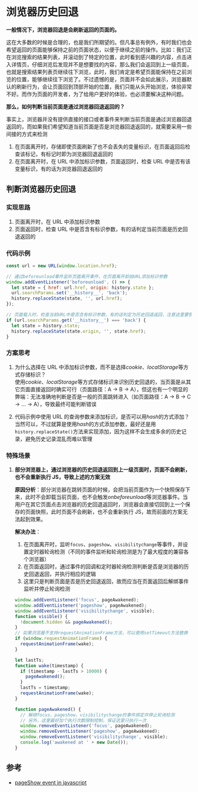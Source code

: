 # 浏览器历史回退

**一般情况下，浏览器回退是会刷新返回的页面的。**

这在大多数的时候是合理的，也是我们所期望的。但凡事总有例外，有时我们也会希望返回的页面能够保持之前的页面状态，以便于继续之前的操作。比如：我们正在浏览搜索的结果列表，并滚动到了特定的位置，此时看到感兴趣的内容，点击进入详情页，仔细浏览后发现并不是想要找的内容，那么我们会返回到上一级页面，也就是搜索结果列表页继续往下浏览，此时，我们肯定是希望页面能保持在之前浏览的位置，能够继续往下浏览了。不过遗憾的是，页面并不会如此展示，浏览器默认的刷新行为，会让页面回到顶部开始的位置，我们只能从头开始浏览，体验非常不好。而作为页面的开发者，为了给用户更好的体验，也必须要解决这种问题。

**那么，如何判断当前页面是通过浏览器回退返回的？**

事实上，浏览器并没有提供直接的接口或者事件来判断当前页面是通过浏览器回退返回的，而如果我们希望知道当前页面是否是浏览器回退返回的，就需要采用一些间接的方式来检测

1. 在页面离开时，存储即使页面刷新了也不会丢失的变量标识，在页面返回后检查该标记，有标记时即为浏览器回退返回的
2. 在页面离开时，在 URL 中添加标识参数，页面返回时，检查 URL 中是否有该变量标识，有的话为浏览器回退返回的

## 判断浏览器历史回退

### 实现思路

1. 页面离开时，在 URL 中添加标识参数
2. 页面返回时，检查 URL 中是否含有标识参数，有的话判定当前页面是历史回退返回的

### 代码示例

```js
const url = new URL(window.location.href);

// 通过beforeunload事件监听页面离开事件，在页面离开前给URL添加标识参数
window.addEventListener('beforeunload', () => {
  let state = { href: url.href, origin: history.state };
  url.searchParams.set('__history__', 'back');
  history.replaceState(state, '', url.href);
});

// 页面载入时，检查当前URL中是否含有标识参数，有的话判定为历史回退返回，注意这里要恢复原本的链接
if (url.searchParams.get('__history__') === 'back') {
  let state = history.state;
  history.replaceState(state.origin, '', state.href);
}
```

### 方案思考

1. 为什么选择在 URL 中添加标识参数，而不是选择*cookie*、*localStorage*等方式存储标识？  
   使用*cookie*、*localStorage*等方式存储标识来识别历史回退的，当页面是从其它页面直接返回时确实可行（页面路径：A -> B -> A），但这也有一个明显的弊端：无法准确地判断是否是一般的页面跳转进入（如页面路径：A -> B -> C -> ... -> A），导致最终可能判断错误

2. 代码示例中使用 URL 的查询参数来添加标识，是否可以用*hash*的方式添加？  
   当然可以，不过就算是使用*hash*的方式添加参数，最好还是用`history.replaceState()`方法来实现添加，因为这样不会生成多余的历史记录，避免历史记录混乱而难以管理

### 特殊场景

1. **部分浏览器上，通过浏览器的历史回退返回到上一级页面时，页面不会刷新，也不会重新执行 JS，导致上述的方案无效**

   **原因分析**：部分浏览器在跳转页面的时候，会把当前页面作为一个快照保存下来，此时不会卸载当前页面，也不会触发*onbeforeunload*等浏览器事件。当用户在其它页面点击浏览器的历史回退返回时，浏览器会直接切回到上一个保存的页面快照，此时页面不会刷新，也不会重新执行 JS，故而前面的方案无法起到效果。

   **解决办法**：

   1. 在页面离开时，监听`focus`、`pageshow`、`visibilitychange`等事件，并设置定时器轮询检测（不同的事件监听和轮询检测是为了最大程度的兼容各个浏览器）
   2. 在页面返回时，通过事件的回调和定时器轮询检测判断是否是浏览器的历史回退返回，并执行相应的逻辑
   3. 这里只是判断页面是否是历史回退返回，故而应当在页面返回后解绑事件监听并停止轮询检测

   ```js
   window.addEventListener('focus', pageAwakened);
   window.addEventListener('pageshow', pageAwakened);
   window.addEventListener('visibilitychange', visible);
   function visible() {
     !document.hidden && pageAwakened();
   }
   // 如果浏览器不支持requestAnimationFrame方法，可以使用setTimeout方法替换
   if (window.requestAnimationFrame) {
     requestAnimationFrame(wake);
   }

   let lastTs;
   function wake(timestamp) {
     if (timestamp - lastTs > 10000) {
       pageAwakened();
     }
     lastTs = timestamp;
     requestAnimationFrame(wake);
   }

   function pageAwakened() {
     // 解绑focus、pageshow、visibilitychange的事件绑定并停止轮询检测
     // 另外，这里最好加个执行次数限制控制，保证这里只执行一次
     window.removeEventListener('focus', pageAwakened);
     window.removeEventListener('pageshow', pageAwakened);
     window.removeEventListener('visibilitychange', visible);
     console.log('awakened at ' + new Date());
   }
   ```

## 参考

- [pageShow event in javascript](https://stackoverflow.com/questions/6363199/pageshow-event-in-javascript)
